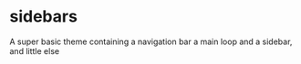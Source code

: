 sidebars
========

A super basic theme containing a navigation bar a main loop and a sidebar, and little else
